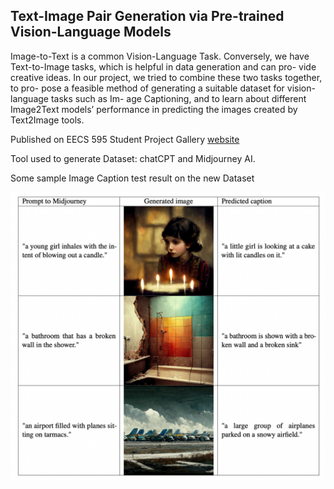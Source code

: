 ## Text-Image Pair Generation via Pre-trained Vision-Language Models

Image-to-Text is a common Vision-Language Task. Conversely, we have Text-to-Image tasks, which is helpful in data generation and can pro- vide creative ideas. In our project, we tried to combine these two tasks together, to pro- pose a feasible method of generating a suitable dataset for vision-language tasks such as Im- age Captioning, and to learn about different Image2Text models’ performance in predicting the images created by Text2Image tools.

Published on EECS 595 Student Project Gallery [website](https://sled.eecs.umich.edu/teaching/eecs595_fa22/)



Tool used to generate Dataset: chatCPT and Midjourney AI.

Some sample Image Caption test result on the new Dataset

![sample test](sampl_test.png)